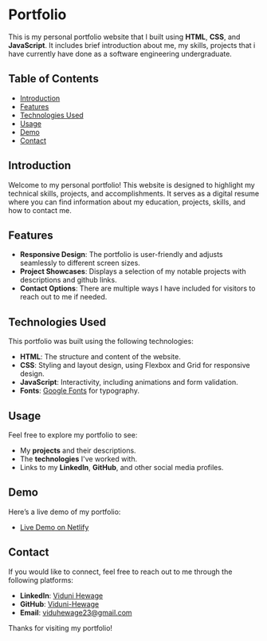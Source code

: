 # Portfolio

This is my personal portfolio website that I built using **HTML**, **CSS**, and **JavaScript**. It includes brief introduction about me, my skills, projects that i have currently have done as a software engineering undergraduate.

## Table of Contents
- [Introduction](#introduction)
- [Features](#features)
- [Technologies Used](#technologies-used)
- [Usage](#usage)
- [Demo](#demo)
- [Contact](#contact)

## Introduction

Welcome to my personal portfolio! This website is designed to highlight my technical skills, projects, and accomplishments. It serves as a digital resume where you can find information about my education, projects, skills, and how to contact me.

## Features

- **Responsive Design**: The portfolio is user-friendly and adjusts seamlessly to different screen sizes.
- **Project Showcases**: Displays a selection of my notable projects with descriptions and github links.
- **Contact Options**: There are multiple ways I have included for visitors to reach out to me if needed.

## Technologies Used

This portfolio was built using the following technologies:
- **HTML**: The structure and content of the website.
- **CSS**: Styling and layout design, using Flexbox and Grid for responsive design.
- **JavaScript**: Interactivity, including animations and form validation.
- **Fonts**: [Google Fonts](https://fonts.google.com) for typography.

## Usage

Feel free to explore my portfolio to see:
- My **projects** and their descriptions.
- The **technologies** I've worked with.
- Links to my **LinkedIn**, **GitHub**, and other social media profiles.

## Demo

Here’s a live demo of my portfolio:
- [Live Demo on Netlify](https://viduni-hewage-portfolio.netlify.app/)

## Contact 

If you would like to connect, feel free to reach out to me through the following platforms:

- **LinkedIn**: [Viduni Hewage](https://www.linkedin.com/in/viduni-hewage-011a30293)
- **GitHub**: [Viduni-Hewage](https://github.com/Viduni-Hewage)
- **Email**: [viduhewage23@gmail.com](mailto:viduhewage23@gmail.com)

Thanks for visiting my portfolio!

